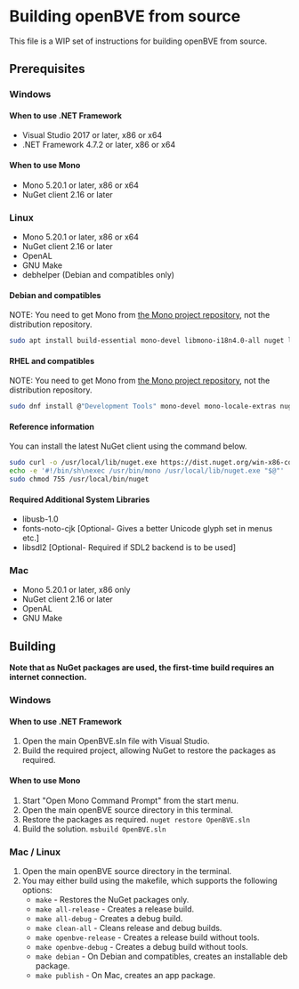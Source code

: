 # Building openBVE from source

This file is a WIP set of instructions for building openBVE from source.

## Prerequisites

### Windows

#### When to use .NET Framework

- Visual Studio 2017 or later, x86 or x64
- .NET Framework 4.7.2 or later, x86 or x64

#### When to use Mono

- Mono 5.20.1 or later, x86 or x64
- NuGet client 2.16 or later

### Linux

- Mono 5.20.1 or later, x86 or x64
- NuGet client 2.16 or later
- OpenAL
- GNU Make
- debhelper (Debian and compatibles only)

#### Debian and compatibles

NOTE: You need to get Mono from [the Mono project repository](https://www.mono-project.com/download/stable/#download-lin), not the distribution repository.

```bash
sudo apt install build-essential mono-devel libmono-i18n4.0-all nuget libopenal1 debhelper
```

#### RHEL and compatibles

NOTE: You need to get Mono from [the Mono project repository](https://www.mono-project.com/download/stable/#download-lin), not the distribution repository.

```bash
sudo dnf install @"Development Tools" mono-devel mono-locale-extras nuget openal-soft
```

#### Reference information

You can install the latest NuGet client using the command below.

```bash
sudo curl -o /usr/local/lib/nuget.exe https://dist.nuget.org/win-x86-commandline/latest/nuget.exe
echo -e '#!/bin/sh\nexec /usr/bin/mono /usr/local/lib/nuget.exe "$@"' | sudo tee /usr/local/bin/nuget
sudo chmod 755 /usr/local/bin/nuget
```

#### Required Additional System Libraries

- libusb-1.0
- fonts-noto-cjk [Optional- Gives a better Unicode glyph set in menus etc.]
- libsdl2 [Optional- Required if SDL2 backend is to be used]


### Mac

- Mono 5.20.1 or later, x86 only
- NuGet client 2.16 or later
- OpenAL
- GNU Make

## Building

**Note that as NuGet packages are used, the first-time build requires an internet connection.**

### Windows

#### When to use .NET Framework

1. Open the main OpenBVE.sln file with Visual Studio.
2. Build the required project, allowing NuGet to restore the packages as required.

#### When to use Mono

1. Start "Open Mono Command Prompt" from the start menu.
2. Open the main openBVE source directory in this terminal.
3. Restore the packages as required. `nuget restore OpenBVE.sln`
4. Build the solution. `msbuild OpenBVE.sln`

### Mac / Linux

1. Open the main openBVE source directory in the terminal.
2. You may either build using the makefile, which supports the following options:
   - `make` - Restores the NuGet packages only.
   - `make all-release` - Creates a release build.
   - `make all-debug` - Creates a debug build.
   - `make clean-all` - Cleans release and debug builds.
   - `make openbve-release` - Creates a release build without tools.
   - `make openbve-debug` - Creates a debug build without tools.
   - `make debian` - On Debian and compatibles, creates an installable deb package.
   - `make publish` - On Mac, creates an app package.
